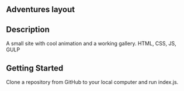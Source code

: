 Adventures layout
------------------

Description
-----------
A small site with cool animation and a working gallery. HTML, CSS, JS, GULP


Getting Started
---------------
Clone a repository from GitHub to your local computer and run index.js.
